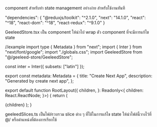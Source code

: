 component สำหรับทำ state management อย่างง่าย สำหรับใช้งานทันที

"dependencies": {
"@reduxjs/toolkit": "^2.1.0",
"next": "14.1.0",
"react": "^18",
"react-dom": "^18",
"react-redux": "^9.1.0"
}

GeeleedStore.tsx เป็น component ให้นำไป wrap ตัว component ที่จะมีการแก้ไข state

//example
import type { Metadata } from "next";
import { Inter } from "next/font/google";
import "./globals.css";
import GeeleedStore from "@/geeleed-store/GeeleedStore";

const inter = Inter({ subsets: ["latin"] });

export const metadata: Metadata = {
title: "Create Next App",
description: "Generated by create next app",
};

export default function RootLayout({
children,
}: Readonly<{
children: React.ReactNode;
}>) {
return (

<html lang="en">
<body className={inter.className}>
<GeeleedStore>{children}</GeeleedStore>
</body>
</html>
);
}

geeleedSlices.ts เป็นไฟล์รวบรวม slice ต่าง ๆ ที่ใช้ในการแก้ไข state ให้นำไฟล์นี้วางไว้ที่ @/ หรือตำแหน่งที่ต้องการเรียกใช้
